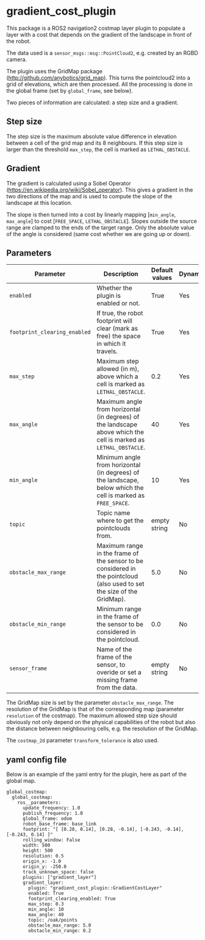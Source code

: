 # gradient_cost_plugin

This package is a ROS2 navigation2 costmap layer plugin to populate a layer with a cost that depends on the gradient of the landscape in front of the robot.

The data used is a `sensor_msgs::msg::PointCloud2`, e.g. created by an RGBD camera.

The plugin uses the GridMap package (http://github.com/anybotics/grid_map).  This turns the pointcloud2 into a grid of elevations, which are then processed.  All the processing is done in the global frame (set by `global_frame`, see below).

Two pieces of information are calculated: a step size and a gradient.

## Step size

The step size is the maximum absolute value difference in elevation between a cell of the grid map and its 8 neighbours.  If this step size is larger than the threshold `max_step`, the cell is marked as `LETHAL_OBSTACLE`.

## Gradient

The gradient is calculated using a Sobel Operator (https://en.wikipedia.org/wiki/Sobel_operator).  This gives a gradient in the two directions of the map and is used to compute the slope of the landscape at this location.

The slope is then turned into a cost by linearly mapping [`min_angle`, `max_angle`] to cost [`FREE_SPACE`, `LETHAL_OBSTACLE`].  Slopes outside the source range are clamped to the ends of the target range.  Only the absolute value of the angle is considered (same cost whether we are going up or down).

## Parameters

| Parameter | Description | Default values | Dynamic? |
|-----------|-------------|----------------|----------|
| `enabled` | Whether the plugin is enabled or not. | True | Yes |
| `footprint_clearing_enabled` | If true, the robot footprint will clear (mark as free) the space in which it travels. | True | Yes |
| `max_step` | Maximum step allowed (in m), above which a cell is marked as `LETHAL_OBSTACLE`. | 0.2 | Yes |
| `max_angle` | Maximum angle from horizontal (in degrees) of the landscape above which the cell is marked as `LETHAL_OBSTACLE`. | 40 | Yes |
| `min_angle` | Minimum angle from horizontal (in degrees) of the landscape, below which the cell is marked as `FREE_SPACE`. | 10 | Yes |
| `topic` | Topic name where to get the pointclouds from. | empty string | No |
| `obstacle_max_range` | Maximum range in the frame of the sensor to be considered in the pointcloud (also used to set the size of the GridMap). | 5.0 | No |
| `obstacle_min_range` | Minimum range in the frame of the sensor to be considered in the pointcloud. | 0.0 | No |
| `sensor_frame` | Name of the frame of the sensor, to overide or set a missing frame from the data. | empty string | No |

The GridMap size is set by the parameter `obstacle_max_range`.  The resolution of the GridMap is that of the corresponding map (parameter `resolution` of the costmap).  The maximum allowed step size should obviously not only depend on the physical capabilities of the robot but also the distance between neighbouring cells, e.g. the resolution of the GridMap.

The `costmap_2d` parameter `transform_tolerance` is also used.

## yaml config file

Below is an example of the yaml entry for the plugin, here as part of the global map.

```
global_costmap:
  global_costmap:
    ros__parameters:
      update_frequency: 1.0
      publish_frequency: 1.0
      global_frame: odom
      robot_base_frame: base_link
      footprint: "[ [0.28, 0.14], [0.28, -0.14], [-0.243, -0.14], [-0.243, 0.14] ]"
      rolling_window: False
      width: 500
      height: 500
      resolution: 0.5
      origin_x: -1.0
      origin_y: -250.0
      track_unknown_space: false
      plugins: ["gradient_layer"]
      gradient_layer:
        plugin: "gradient_cost_plugin::GradientCostLayer"
        enabled: True
        footprint_clearing_enabled: True
        max_step: 0.3
        min_angle: 10
        max_angle: 40
        topic: /oak/points
        obstacle_max_range: 5.0
        obstacle_min_range: 0.2
```

